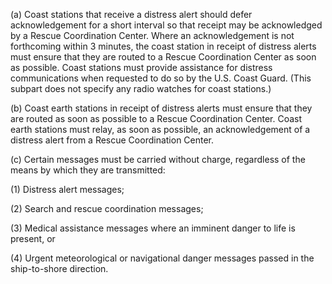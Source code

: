 (a) Coast stations that receive a distress alert should defer acknowledgement for a short interval so that receipt may be acknowledged by a Rescue Coordination Center. Where an acknowledgement is not forthcoming within 3 minutes, the coast station in receipt of distress alerts must ensure that they are routed to a Rescue Coordination Center as soon as possible. Coast stations must provide assistance for distress communications when requested to do so by the U.S. Coast Guard. (This subpart does not specify any radio watches for coast stations.)

(b) Coast earth stations in receipt of distress alerts must ensure that they are routed as soon as possible to a Rescue Coordination Center. Coast earth stations must relay, as soon as possible, an acknowledgement of a distress alert from a Rescue Coordination Center.

(c) Certain messages must be carried without charge, regardless of the means by which they are transmitted:

(1) Distress alert messages;

(2) Search and rescue coordination messages;

(3) Medical assistance messages where an imminent danger to life is present, or

(4) Urgent meteorological or navigational danger messages passed in the ship-to-shore direction.

